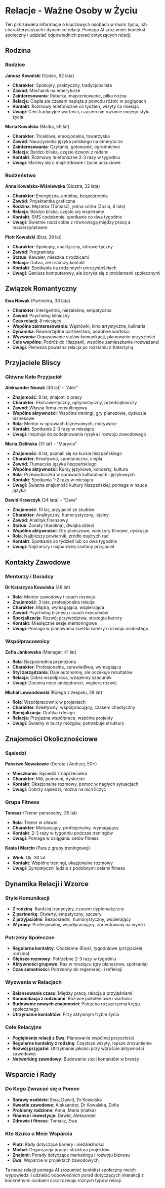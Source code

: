 # Relacje - Ważne Osoby w Życiu

Ten plik zawiera informacje o kluczowych osobach w moim życiu, ich charakterystykach i dynamice relacji. Pomaga AI zrozumieć kontekst społeczny i udzielać odpowiednich porad dotyczących relacji.

## Rodzina

### Rodzice

**Janusz Kowalski** (Ojciec, 62 lata)
- **Charakter**: Spokojny, praktyczny, tradycjonalista
- **Zawód**: Mechanik na emeryturze
- **Zainteresowania**: Rybałka, majsterkowanie, piłka nożna
- **Relacja**: Ciepła ale czasem napięta z powodu różnic w poglądach
- **Kontakt**: Rozmowy telefoniczne co tydzień, wizyty co miesiąc
- **Uwagi**: Ceni tradycyjne wartości, czasem nie rozumie mojego stylu życia

**Maria Kowalska** (Matka, 59 lat)
- **Charakter**: Troskliwa, emocjonalna, towarzyska
- **Zawód**: Nauczycielka języka polskiego na emeryturze
- **Zainteresowania**: Czytanie, gotowanie, ogrodnictwo
- **Relacja**: Bardzo bliska, często dzwoni z radami
- **Kontakt**: Rozmowy telefoniczne 2-3 razy w tygodniu
- **Uwagi**: Martwy się o moje zdrowie i życie uczuciowe

### Rodzeństwo

**Anna Kowalska-Wiśniewska** (Siostra, 32 lata)
- **Charakter**: Energiczna, ambitna, bezpośrednia
- **Zawód**: Projektantka graficzna
- **Rodzina**: Mężatka (Tomasz), jedna córka (Zosia, 4 lata)
- **Relacja**: Bardzo bliska, często się wspieramy
- **Kontakt**: SMS codziennie, spotkania co dwa tygodnie
- **Uwagi**: Świetnie radzi sobie z równowagą między pracą a macierzyństwem

**Piotr Kowalski** (Brat, 29 lat)
- **Charakter**: Spokojny, analityczny, introwertyczny
- **Zawód**: Programista
- **Status**: Kawaler, mieszka z rodzicami
- **Relacja**: Dobra, ale rzadszy kontakt
- **Kontakt**: Spotkania na rodzinnych uroczystościach
- **Uwagi**: Geniusz komputerowy, ale boryka się z problemami społecznymi

## Związek Romantyczny

**Ewa Nowak** (Partnerka, 33 lata)
- **Charakter**: Inteligentna, niezależna, empatyczna
- **Zawód**: Psycholog kliniczny
- **Czas relacji**: 8 miesięcy
- **Wspólne zainteresowania**: Wędrówki, kino artystyczne, kulinaria
- **Dynamika**: Równorzędne partnerstwo, podobne wartości
- **Wyzwania**: Dopasowanie stylów komunikacji, planowanie przyszłości
- **Cele wspólne**: Podróż do Hiszpanii, wspólne zamieszkanie (rozważane)
- **Uwagi**: Pierwsza poważna relacja po rozstaniu z Katarzyną

## Przyjaciele Bliscy

### Główne Koło Przyjaciół

**Aleksander Nowak** (30 lat) - "Alek"
- **Znajomość**: 8 lat, znajomi z pracy
- **Charakter**: Ekstrawertyczny, optymistyczny, przedsiębiorczy
- **Zawód**: Własna firma consultingowa
- **Wspólne aktywności**: Wspólne treningi, gry planszowe, dyskusje biznesowe
- **Rola**: Mentor w sprawach biznesowych, motywator
- **Kontakt**: Spotkania 2-3 razy w miesiącu
- **Uwagi**: Inspiruje do podejmowania ryzyka i rozwoju zawodowego

**Maria Zielińska** (31 lat) - "Marysia"
- **Znajomość**: 6 lat, poznali się na kursie hiszpańskiego
- **Charakter**: Kreatywna, spontaniczna, ciepła
- **Zawód**: Tłumaczka języka hiszpańskiego
- **Wspólne aktywności**: Kursy językowe, koncerty, kultura
- **Rola**: Przewodniczka w sprawach kulturalnych i językowych
- **Kontakt**: Spotkania 1-2 razy w miesiącu
- **Uwagi**: Świetna znajomość kultury hiszpańskiej, pomaga w nauce języka

**Dawid Krawczyk** (34 lata) - "Dave"
- **Znajomość**: 10 lat, przyjaciel ze studiów
- **Charakter**: Analityczny, humorystyczny, lojalny
- **Zawód**: Analityk finansowy
- **Status**: Żonaty (Karolina), dwójka dzieci
- **Wspólne aktywności**: Gry planszowe, wieczory filmowe, dyskusje
- **Rola**: Najbliższy powiernik, źródło mądrych rad
- **Kontakt**: Spotkania co tydzień lub co dwa tygodnie
- **Uwagi**: Najstarszy i najbardziej zaufany przyjaciel

## Kontakty Zawodowe

### Mentorzy i Doradcy

**Dr Katarzyna Kowalska** (48 lat)
- **Rola**: Mentor zawodowy i coach rozwoju
- **Znajomość**: 3 lata, profesjonalna relacja
- **Charakter**: Mądra, wymagająca, wspierająca
- **Zawód**: Psycholog biznesu i coach executivów
- **Specjalizacja**: Rozwój przywództwa, strategia kariery
- **Kontakt**: Miesięczne sesje mentoringowe
- **Uwagi**: Pomaga w planowaniu ścieżki kariery i rozwoju osobistego

### Współpracownicy

**Zofia Jankowska** (Manager, 41 lat)
- **Rola**: Bezpośrednia przełożona
- **Charakter**: Profesjonalna, sprawiedliwa, wymagająca
- **Styl zarządzania**: Daje autonomię, ale oczekuje rezultatów
- **Relacja**: Dobra współpraca, wzajemny szacunek
- **Uwagi**: Docenia moje umiejętności, wspiera rozwój

**Michał Lewandowski** (Kolega z zespołu, 28 lat)
- **Rola**: Współpracownik w projektach
- **Charakter**: Kreatywny, współpracujący, czasem chaotyczny
- **Specjalizacja**: Grafika i design
- **Relacja**: Przyjazna współpraca, wspólne projekty
- **Uwagi**: Świetny w burzy mózgów, potrzebuje struktury

## Znajomości Okolicznościowe

### Sąsiedzi

**Państwo Nowakowie** (Dorota i Andrzej, 50+)
- **Mieszkanie**: Sąsiedzi z naprzeciwka
- **Charakter**: Mili, pomocni, dyskretni
- **Kontakt**: Okazjonalne rozmowy, pomoc w nagłych sytuacjach
- **Uwagi**: Dobrzy sąsiedzi, można na nich liczyć

### Grupa Fitness

**Tomasz** (Trener personalny, 35 lat)
- **Rola**: Trener w siłowni
- **Charakter**: Motywujący, profesjonalny, wymagający
- **Kontakt**: 2-3 razy w tygodniu podczas treningów
- **Uwagi**: Pomaga w osiąganiu celów fitness

**Kasia i Marcin** (Para z grupy treningowej)
- **Wiek**: Ok. 30 lat
- **Kontakt**: Wspólne treningi, okazjonalne rozmowy
- **Uwagi**: Sympatyczni ludzie z podobnymi celami fitness

## Dynamika Relacji i Wzorce

### Stylе Komunikacji
- **Z rodziną**: Bardziej tradycyjny, czasem dyplomatyczny
- **Z partnerką**: Otwarty, empatyczny, szczery
- **Z przyjaciółmi**: Bezpośredni, humorystyczny, wspierający
- **W pracy**: Profesjonalny, współpracujący, zorientowany na wyniki

### Potrzeby Społeczne
- **Regularne kontakty**: Codzienne (Ewa), tygodniowe (przyjaciele, rodzina)
- **Głębsze rozmowy**: Potrzebne 2-3 razy w tygodniu
- **Aktywności grupowe**: Raz w miesiącu (gry planszowe, spotkania)
- **Czas samotności**: Potrzebny do regeneracji i refleksji

### Wyzwania w Relacjach
- **Balansowanie czasu**: Między pracą, relacją a przyjaźniami
- **Komunikacja z rodzicami**: Różnice pokoleniowe i wartości
- **Budowanie nowych znajomości**: Potrzeba rozszerzenia kręgu społecznego
- **Utrzymanie kontaktów**: Przy aktywnym trybie życia

### Cele Relacyjne
- **Pogłębienie relacji z Ewą**: Planowanie wspólnej przyszłości
- **Regularne kontakty z rodziną**: Częstsze wizyty, lepsze zrozumienie
- **Rozwój przyjaźni**: Utrzymanie jakości przy wzroście aktywności zawodowej
- **Networking zawodowy**: Budowanie sieci kontaktów w branży

## Wsparcie i Rady

### Do Kogo Zwracać się o Pomoc
- **Sprawy osobiste**: Ewa, Dawid, Dr Kowalska
- **Kwestie zawodowe**: Aleksander, Dr Kowalska, Zofia
- **Problemy rodzinne**: Anna, Maria (matka)
- **Finanse i inwestycje**: Dawid, Aleksander
- **Zdrowie i fitness**: Tomasz, Ewa

### Kto Szuka u Mnie Wsparcia
- **Piotr**: Rady dotyczące kariery i niezależności
- **Michał**: Organizacja pracy i struktura projektów
- **Znajomi**: Porady dotyczące marketingu i rozwoju biznesu
- **Ewa**: Wsparcie w projektach zawodowych

Ta mapa relacji pomaga AI zrozumieć kontekst społeczny moich wypowiedzi i udzielać odpowiednich porad dotyczących interakcji z konkretnymi osobami oraz rozwoju różnych typów relacji. 